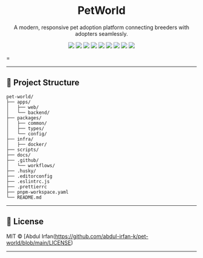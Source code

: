 <a name="readme-top"></a>

<div align="center">

<h1 align="center">PetWorld</h1>

A modern, responsive pet adoption platform connecting breeders with adopters seamlessly.

<!-- TECH TAGS -->
<p align="center">
  <img src="https://img.shields.io/badge/Next.js-000000?style=for-the-badge&logo=nextdotjs&logoColor=white" />
  <img src="https://img.shields.io/badge/Tailwind_CSS-38B2AC?style=for-the-badge&logo=tailwind-css&logoColor=white" />
  <img src="https://img.shields.io/badge/TypeScript-3178C6?style=for-the-badge&logo=typescript&logoColor=white" />
  <img src="https://img.shields.io/badge/Prisma-2D3748?style=for-the-badge&logo=prisma&logoColor=white" />
  <img src="https://img.shields.io/badge/PostgreSQL-4169E1?style=for-the-badge&logo=postgresql&logoColor=white" />
  <img src="https://img.shields.io/badge/Node.js-339933?style=for-the-badge&logo=nodedotjs&logoColor=white" />
  <img src="https://img.shields.io/badge/Express-000000?style=for-the-badge&logo=express&logoColor=white" />
  <img src="https://img.shields.io/badge/Zod-0061A8?style=for-the-badge" />
  <img src="https://img.shields.io/badge/React_Query-FF4154?style=for-the-badge&logo=react-query&logoColor=white" />
</p>

</div>

=

---

## 📁 Project Structure

```
pet-world/
├── apps/
│   ├── web/
│   └── backend/
├── packages/
│   ├── common/
│   ├── types/
│   └── config/
├── infra/
│   ├── docker/
├── scripts/
├── docs/
├── .github/
│   └── workflows/
├── .husky/
├── .editorconfig
├── .eslintrc.js
├── .prettierrc
├── pnpm-workspace.yaml
└── README.md
```

---

## 📄 License

MIT © [Abdul Irfan(https://github.com/abdul-irfan-k/pet-world/blob/main/LICENSE)

---
